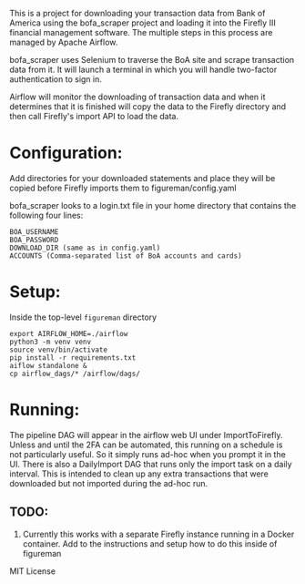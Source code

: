 This is a project for downloading your transaction data from Bank of America using the bofa_scraper project and loading it into the Firefly III financial management software. The multiple steps in this process are managed by Apache Airflow.

bofa_scraper uses Selenium to traverse the BoA site and scrape transaction data from it. It will launch a terminal in which you will handle two-factor authentication to sign in.

Airflow will monitor the downloading of transaction data and when it determines that it is finished will copy the data to the Firefly directory and then call Firefly's import API to load the data.

# Configuration:

Add directories for your downloaded statements and place they will be copied before Firefly imports them to figureman/config.yaml

bofa_scraper looks to a login.txt file in your home directory that contains the following four lines:

    BOA_USERNAME
    BOA_PASSWORD
    DOWNLOAD_DIR (same as in config.yaml)
    ACCOUNTS (Comma-separated list of BoA accounts and cards)

# Setup:

Inside the top-level `figureman` directory

    export AIRFLOW_HOME=./airflow
    python3 -m venv venv
    source venv/bin/activate
    pip install -r requirements.txt
    aiflow standalone &
    cp airflow_dags/* /airflow/dags/

# Running:

The pipeline DAG will appear in the airflow web UI under ImportToFirefly. Unless and until the 2FA can be automated, this running on a schedule is not particularly useful. So it simply runs ad-hoc when you prompt it in the UI. There is also a DailyImport DAG that runs only the import task on a daily interval. This is intended to clean up any extra transactions that were downloaded but not imported during the ad-hoc run.

## TODO:

1. Currently this works with a separate Firefly instance running in a Docker container. Add to the instructions and setup how to do this inside of figureman

MIT License
